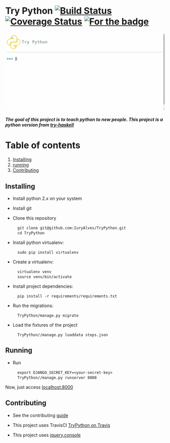 # Try Python [![Build Status](https://travis-ci.org/IuryAlves/TryPython.svg?branch=master)](https://travis-ci.org/IuryAlves/TryPython) [![Coverage Status](https://coveralls.io/repos/IuryAlves/TryPython/badge.svg?branch=master&service=github)](https://coveralls.io/github/IuryAlves/TryPython?branch=master)  [![For the badge](http://forthebadge.com/images/badges/built-with-love.svg)](http://forthebadge.com/images/badges/built-with-love.svg)


![try-python](try-python.gif)
##### The goal of this project is to teach python to new people. This project is a python version from [try-haskell](tryhaskell.org)

# Table of contents
1. [Installing](#installing)
2. [running](#running)
3. [Contributing](#contributing)

## Installing <a name="installing"></a>

* Install python 2.x on your system
*  Install git
* Clone this repository
 
        git clone git@github.com:IuryAlves/TryPython.git
        cd TryPython

* Install python virtualenv: 
 
        sudo pip install virtualenv

* Create a virtualenv:
 
        virtualenv venv
        source venv/bin/activate

* Install project dependencies:

        pip install -r requirements/requirements.txt


* Run the migrations:
        
        TryPython/manage.py migrate

* Load the fixtures of the project

        TryPython//manage.py loaddata steps.json

## Running <a name="running"></a>

* Run
        
        export DJANGO_SECRET_KEY=<your-secret-key> 
        TryPython//manage.py runserver 8000


Now, just access [localhost:8000](localhost:8080)

## Contributing <a name="contributing"></a>

* See the contributing [guide](CONTRIBUTING.md)
    
* This project uses TravisCI [TryPython on Travis](https://travis-ci.org/IuryAlves/TryPython)
* This project uses [jquery.console](https://github.com/chrisdone/jquery-console)
